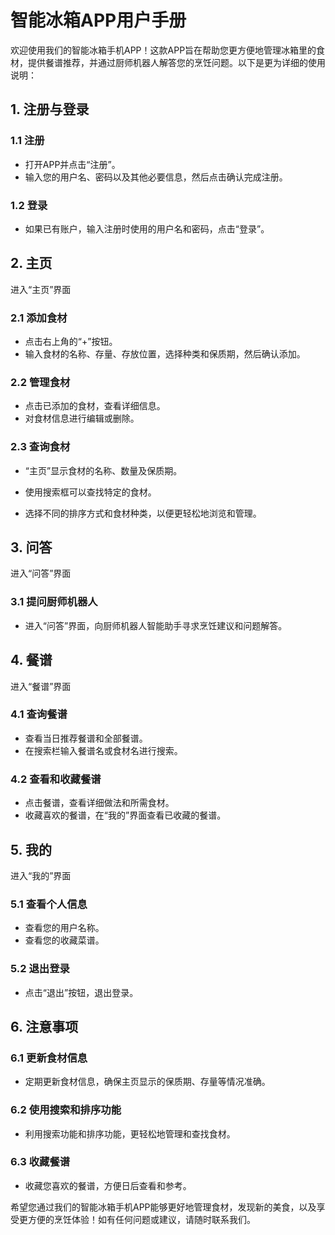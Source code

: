 # **智能冰箱APP用户手册**

欢迎使用我们的智能冰箱手机APP！这款APP旨在帮助您更方便地管理冰箱里的食材，提供餐谱推荐，并通过厨师机器人解答您的烹饪问题。以下是更为详细的使用说明：

## 1. 注册与登录

### 1.1 注册
- 打开APP并点击“注册”。
- 输入您的用户名、密码以及其他必要信息，然后点击确认完成注册。

### 1.2 登录
- 如果已有账户，输入注册时使用的用户名和密码，点击“登录”。

## 2. 主页

进入“主页”界面

### 2.1 添加食材
- 点击右上角的“+”按钮。
- 输入食材的名称、存量、存放位置，选择种类和保质期，然后确认添加。

### 2.2 管理食材
- 点击已添加的食材，查看详细信息。
- 对食材信息进行编辑或删除。

### 2.3 查询食材

- “主页”显示食材的名称、数量及保质期。

- 使用搜索框可以查找特定的食材。
- 选择不同的排序方式和食材种类，以便更轻松地浏览和管理。

## 3. 问答

进入“问答”界面

### 3.1 提问厨师机器人

- 进入“问答”界面，向厨师机器人智能助手寻求烹饪建议和问题解答。

## 4. 餐谱

进入“餐谱”界面

### 4.1 查询餐谱
- 查看当日推荐餐谱和全部餐谱。
- 在搜索栏输入餐谱名或食材名进行搜索。

### 4.2 查看和收藏餐谱
- 点击餐谱，查看详细做法和所需食材。
- 收藏喜欢的餐谱，在“我的”界面查看已收藏的餐谱。

## 5. 我的

进入“我的”界面

### 5.1 查看个人信息

- 查看您的用户名称。
- 查看您的收藏菜谱。

### 5.2 退出登录

- 点击“退出”按钮，退出登录。

## 6. 注意事项

### 6.1 更新食材信息
- 定期更新食材信息，确保主页显示的保质期、存量等情况准确。

### 6.2 使用搜索和排序功能
- 利用搜索功能和排序功能，更轻松地管理和查找食材。

### 6.3 收藏餐谱
- 收藏您喜欢的餐谱，方便日后查看和参考。

希望您通过我们的智能冰箱手机APP能够更好地管理食材，发现新的美食，以及享受更方便的烹饪体验！如有任何问题或建议，请随时联系我们。